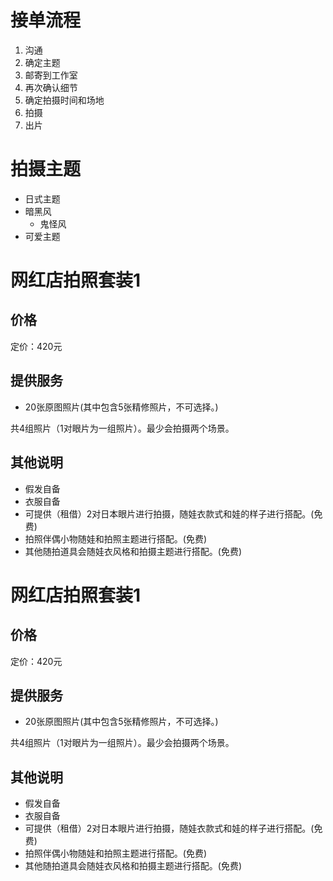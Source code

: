 # 接单流程


1. 沟通
2. 确定主题
3. 邮寄到工作室
4. 再次确认细节
5. 确定拍摄时间和场地
6. 拍摄
7. 出片


# 拍摄主题

* 日式主题
* 暗黑风
  * 鬼怪风
* 可爱主题


# 网红店拍照套装1

## 价格

定价：420元

## 提供服务

* 20张原图照片(其中包含5张精修照片，不可选择。)

共4组照片（1对眼片为一组照片）。最少会拍摄两个场景。

## 其他说明

* 假发自备
* 衣服自备
* 可提供（租借）2对日本眼片进行拍摄，随娃衣款式和娃的样子进行搭配。(免费)
* 拍照伴偶小物随娃和拍照主题进行搭配。(免费)
* 其他随拍道具会随娃衣风格和拍摄主题进行搭配。(免费)


# 网红店拍照套装1

## 价格

定价：420元

## 提供服务

* 20张原图照片(其中包含5张精修照片，不可选择。)

共4组照片（1对眼片为一组照片）。最少会拍摄两个场景。

## 其他说明

* 假发自备
* 衣服自备
* 可提供（租借）2对日本眼片进行拍摄，随娃衣款式和娃的样子进行搭配。(免费)
* 拍照伴偶小物随娃和拍照主题进行搭配。(免费)
* 其他随拍道具会随娃衣风格和拍摄主题进行搭配。(免费)






